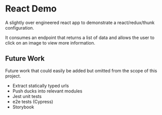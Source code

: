# React Demo

A slightly over engineered react app to demonstrate a react/redux/thunk configuration.

It consumes an endpoint that returns a list of data and allows the user to click on an image to view more information.

## Future Work

Future work that could easily be added but omitted from the scope of this project.

* Extract statically typed urls
* Push ducks into relevant modules
* Jest unit tests
* e2e tests (Cypress)
* Storybook